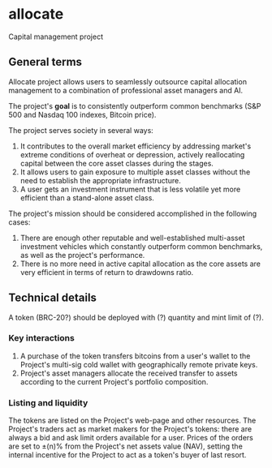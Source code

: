 # allocate
Capital management project

## General terms
Allocate project allows users to seamlessly outsource capital allocation management to a combination of professional asset managers and AI.
 
The project's **goal** is to consistently outperform common benchmarks (S&P 500 and Nasdaq 100 indexes, Bitcoin price). 

The project serves society in several ways:

1. It contributes to the overall market efficiency by addressing market's extreme conditions of overheat or depression, actively reallocating capital between the core asset classes during the stages.
2. It allows users to gain exposure to multiple asset classes without the need to establish the appropriate infrastructure.
3. A user gets an investment instrument that is less volatile yet more efficient than a stand-alone asset class.

The project's mission should be considered accomplished in the following cases:
1. There are enough other reputable and well-established multi-asset investment vehicles which constantly outperform common benchmarks, as well as the project's performance. 
2. There is no more need in active capital allocation as the core assets are very efficient in terms of return to drawdowns ratio.

## Technical details
A token (BRC-20?) should be deployed with (?) quantity and mint limit of (?). 

### Key interactions
1. A purchase of the token transfers bitcoins from a user's wallet to the Project's multi-sig cold wallet with geographically remote private keys. 
2. Project's asset managers allocate the received transfer to assets according to the current Project's portfolio composition.

### Listing and liquidity 
The tokens are listed on the Project's web-page and other resources. 
The Project's traders act as market makers for the Project's tokens: there are always a bid and ask limit orders available for a user.
Prices of the orders are set to ±(n)% from the Project's net assets value (NAV), setting the internal incentive for the Project to act as a token's buyer of last resort.
